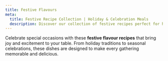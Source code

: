 ```yaml
---
title: Festive Flavours
meta:
  title: Festive Recipe Collection | Holiday & Celebration Meals
  description: Discover our collection of festive recipes perfect for holidays and special occasions. From Christmas and Easter to birthdays and celebrations - find dishes that bring joy to your table.
---
```


Celebrate special occasions with these **festive flavour recipes** that bring joy and excitement to your table. From holiday traditions to seasonal celebrations, these dishes are designed to make every gathering memorable and delicious.
